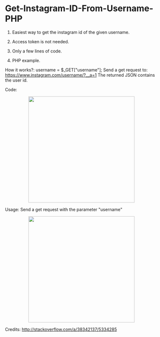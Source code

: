 # Get-Instagram-ID-From-Username-PHP

1) Easiest way to get the instagram id of the given username. 

2) Access token is not needed. 

3) Only a few lines of code.

4) PHP example.

How it works?:
username = $_GET["username"];
Send a get request to:
https://www.instagram.com/username/?__a=1
The returned JSON contains the user id.

Code:
<p align="center">
  <img src="http://www.anakornk.com/wp-content/uploads/2016/09/getigid.png" width="350"/>
</p>

Usage:
Send a get request with the parameter "username"
<p align="center">
  <img src="http://www.anakornk.com/wp-content/uploads/2016/09/usage.png" width="350"/>
</p>

Credits:
http://stackoverflow.com/a/38342137/5334285

